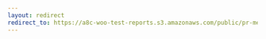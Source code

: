 ```yaml
---
layout: redirect
redirect_to: https://a8c-woo-test-reports.s3.amazonaws.com/public/pr-merge/41787/api/index.html
---
```

